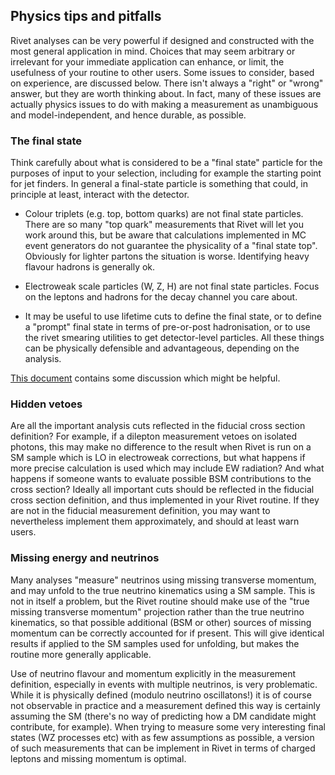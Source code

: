 ## Physics tips and pitfalls

Rivet analyses can be very powerful if designed and constructed with the most general application in mind.
Choices that may seem arbitrary or irrelevant for your immediate application can enhance, or limit, the usefulness of your
routine to other users. Some issues to consider, based on experience, are discussed below.
There isn't always a "right" or "wrong" answer, but they are worth thinking about. In fact, many of these issues
are actually physics issues to do with making a measurement as unambiguous and model-independent, and hence durable, as possible.

### The final state

Think carefully about what is considered to be a "final state" particle for the purposes of input to your selection, including for example the starting point for jet finders. In general a final-state particle is something that could, in principle at least, interact with the detector. 

* Colour triplets (e.g. top, bottom quarks) are not final state particles. There are so many "top quark" measurements that Rivet will let you work around this, but be aware that calculations implemented in MC event generators do not guarantee the physicality of a "final state top". Obviously for lighter partons the situation is worse. Identifying heavy flavour hadrons is generally ok.

* Electroweak scale particles (W, Z, H) are not final state particles. Focus on the leptons and hadrons for the decay channel you care about.

* It may be useful to use lifetime cuts to define the final state, or to define a "prompt" final state in terms of pre-or-post hadronisation, or to use the rivet smearing utilities to get detector-level particles. All these things can be physically defensible and advantageous, depending on the analysis. 

[This document](https://cds.cern.ch/record/2022743?ln=en) contains some discussion which might be helpful.

### Hidden vetoes

Are all the important analysis cuts reflected in the fiducial cross section definition? For example, if a dilepton measurement vetoes on isolated photons, this may make no difference to the result when Rivet is run on a SM sample which is LO in electroweak corrections, but what happens if more precise calculation is used which may include EW radiation? And what happens if someone wants to evaluate possible BSM contributions to the cross section? Ideally all important cuts should be reflected in the fiducial cross section definition, and thus implemented in your Rivet routine. If they are not in the fiducial measurement definition, you may want to nevertheless implement them approximately, and should at least warn users. 

### Missing energy and neutrinos

Many analyses "measure" neutrinos using missing transverse momentum, and may unfold to the true neutrino kinematics using a SM
sample. This is not in itself a problem, but the Rivet routine should make use of the "true missing transverse momentum" projection
rather than the true neutrino kinematics, so that possible additional (BSM or other) sources of missing momentum can be correctly accounted for if present. This will give identical results if applied to the SM samples used for unfolding, but makes the routine more generally applicable.

Use of neutrino flavour and momentum explicitly in the measurement definition, especially in events with multiple neutrinos, is very problematic. While it is physically defined (modulo neutrino oscillatons!) it is of course not observable in practice and a measurement defined this way is certainly assuming the SM (there's no way of predicting how a DM candidate might contribute, for example). When trying to measure some very interesting final states (WZ processes etc) with as few assumptions as possible, a version of such measurements that can be implement in Rivet in terms of charged leptons and missing momentum is optimal. 




